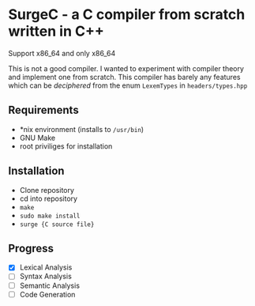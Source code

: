 
# SurgeC - a C compiler from scratch written in C++

Support x86_64 and only x86_64

This is not a good compiler. I wanted to experiment
with compiler theory and implement one from scratch.
This compiler has barely any features which can be
_deciphered_ from the enum `LexemTypes` in `headers/types.hpp`

## Requirements 
 - *nix environment (installs to `/usr/bin`)
 - GNU Make
 - root priviliges for installation

## Installation
 - Clone repository
 - cd into repository
 - `make`
 - `sudo make install`
 - `surge {C source file}`

## Progress

 - [X] Lexical Analysis
 - [ ] Syntax Analysis
 - [ ] Semantic Analysis
 - [ ] Code Generation